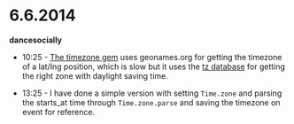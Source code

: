 # 6.6.2014

**dancesocially**

- 10:25 - [The timezone gem](https://github.com/panthomakos/timezone) uses geonames.org for getting the timezone of a lat/lng position, which is slow but it uses the [tz database](http://www.twinsun.com/tz/tz-link.htm) for getting the right zone with daylight saving time.

- 13:25 - I have done a simple version with setting `Time.zone` and parsing the starts_at time through `Time.zone.parse` and saving the timezone on event for reference.
